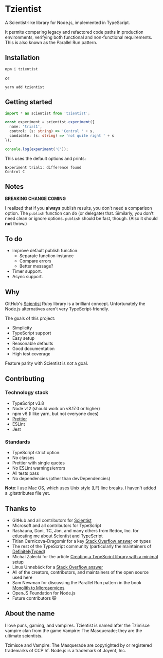 # Tzientist

A Scientist-like library for Node.js, implemented in TypeScript.

It permits comparing legacy and refactored code paths in production environments,
verifying both functional and non-functional requirements.
This is also known as the Parallel Run pattern.

## Installation

`npm i tzientist`

or

`yarn add tzientist`

## Getting started

```TypeScript
import * as scientist from 'tzientist';

const experiment = scientist.experiment({
  name: 'trial1',
  control: (s: string) => 'Control ' + s,
  candidate: (s: string) => 'not quite right ' + s
});

console.log(experiment('C'));
```

This uses the default options and prints:

```
Experiment trial1: difference found
Control C
```

## Notes

**BREAKING CHANGE COMING**

I realized that if you **always** publish results, you don't need a comparison option.
The `publish` function can do (or delegate) that.
Similarly, you don't need clean or ignore options.
`publish` should be fast, though. (Also it should **not** throw.)

## To do

- Improve default publish function
  - Separate function instance
  - Compare errors
  - Better message?
- Timer support.
- Async support.

## Why

GitHub's [Scientist](https://github.com/github/scientist) Ruby library is a brilliant concept. Unfortunately the Node.js alternatives aren't very TypeScript-friendly.

The goals of this project:

- Simplicity
- TypeScript support
- Easy setup
- Reasonable defaults
- Good documentation
- High test coverage

Feature parity with Scientist is _not_ a goal.

## Contributing

### Technology stack

- TypeScript v3.8
- Node v12 (should work on v8.17.0 or higher)
- npm v6 (I like yarn, but not everyone does)
- [Prettier](https://prettier.io/)
- ESLint
- Jest

### Standards

- TypeScript strict option
- No classes
- Prettier with single quotes
- No ESLint warnings/errors
- All tests pass
- No dependencies (other than devDependencies)

**Note**: I use Mac OS, which uses Unix style (LF) line breaks. I haven't added a .gitattributes file yet.

## Thanks to

- GitHub and all contributors for [Scientist](https://github.com/github/scientist)
- Microsoft and all contributors for TypeScript
- Rashauna, Dani, TC, Jon, and many others from Redox, Inc. for educating me about Scientist and TypeScript
- Titian Cernicova-Dragomir for a key [Stack Overflow answer](https://stackoverflow.com/a/60469374/161457) on types
- The rest of the TypeScript community (particularly the maintainers of [DefinitelyTyped](https://github.com/DefinitelyTyped/DefinitelyTyped))
- Michal Zalecki for the article [Creating a TypeScript library with a minimal setup](https://michalzalecki.com/creating-typescript-library-with-a-minimal-setup/)
- Linus Unnebäck for a [Stack Overflow answer](https://stackoverflow.com/a/50466512/161457)
- All of the creators, contributors, and maintainers of the open source used here
- Sam Newman for discussing the Parallel Run pattern in the book [Monolith to Microservices](https://samnewman.io/books/monolith-to-microservices/)
- OpenJS Foundation for Node.js
- Future contributors 😺

## About the name

I love puns, gaming, and vampires. Tzientist is named after the Tzimisce vampire clan from the game Vampire: The Masquerade; they are the ultimate scientists.

Tzimisce and Vampire: The Masquerade are copyrighted by or registered trademarks of CCP hf.
Node.js is a trademark of Joyent, Inc.
